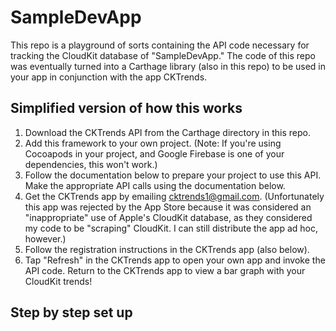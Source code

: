 # SampleDevApp

This repo is a playground of sorts containing the API code necessary for tracking the CloudKit database of "SampleDevApp."
The code of this repo was eventually turned into a Carthage library (also in this repo) to be used in your app in conjunction with the app CKTrends.

## Simplified version of how this works
1) Download the CKTrends API from the Carthage directory in this repo.
2) Add this framework to your own project. (Note: If you're using Cocoapods in your project, and Google Firebase is one of your
dependencies, this won't work.)
3) Follow the documentation below to prepare your project to use this API. Make the appropriate API calls using the documentation
below.
4) Get the CKTrends app by emailing cktrends1@gmail.com. (Unfortunately this app was rejected by the App Store because it was considered an "inappropriate" use of Apple's CloudKit database, as they considered my code to be "scraping" CloudKit. I can still distribute the app ad hoc, however.)
5) Follow the registration instructions in the CKTrends app (also below).
6) Tap "Refresh" in the CKTrends app to open your own app and invoke the API code. Return to the CKTrends app to view a bar
graph with your CloudKit trends!

## Step by step set up


